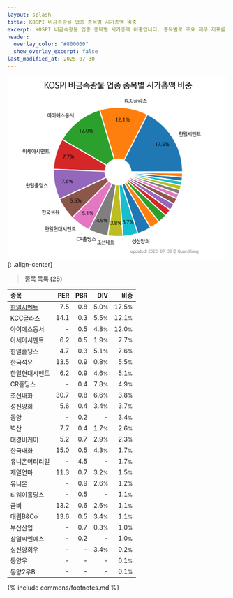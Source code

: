 ```yaml
---
layout: splash
title: KOSPI 비금속광물 업종 종목별 시가총액 비중
excerpt: KOSPI 비금속광물 업종 종목별 시가총액 비중입니다. 종목별로 주요 재무 지표를 함께 표시합니다.
header:
  overlay_color: "#800000"
  show_overlay_excerpt: false
last_modified_at: 2025-07-30
---
```



![KOSPI 비금속광물 업종 종목별 시가총액 비중](/stats/sector/images/kospi_업종_비금속광물_종목.png){: .align-center}


> **종목 목록 (25)**<a id="list"></a>

| **종목** | **PER** | **PBR** | **DIV** | **비중** |
| :------- | ------: | ------: | ------: | -------: |
| [한일시멘트](/300720/) | 7.5 | 0.8 | 5.0<small>%</small> | 17.5<small>%</small> |
| KCC글라스 | 14.1 | 0.3 | 5.5<small>%</small> | 12.1<small>%</small> |
| 아이에스동서 | - | 0.5 | 4.8<small>%</small> | 12.0<small>%</small> |
| 아세아시멘트 | 6.2 | 0.5 | 1.9<small>%</small> | 7.7<small>%</small> |
| 한일홀딩스 | 4.7 | 0.3 | 5.1<small>%</small> | 7.6<small>%</small> |
| 한국석유 | 13.5 | 0.9 | 0.8<small>%</small> | 5.5<small>%</small> |
| 한일현대시멘트 | 6.2 | 0.9 | 4.6<small>%</small> | 5.1<small>%</small> |
| CR홀딩스 | - | 0.4 | 7.8<small>%</small> | 4.9<small>%</small> |
| 조선내화 | 30.7 | 0.8 | 6.6<small>%</small> | 3.8<small>%</small> |
| 성신양회 | 5.6 | 0.4 | 3.4<small>%</small> | 3.7<small>%</small> |
| 동양 | - | 0.2 | - | 3.4<small>%</small> |
| 벽산 | 7.7 | 0.4 | 1.7<small>%</small> | 2.6<small>%</small> |
| 태경비케이 | 5.2 | 0.7 | 2.9<small>%</small> | 2.3<small>%</small> |
| 한국내화 | 15.0 | 0.5 | 4.3<small>%</small> | 1.7<small>%</small> |
| 유니온머티리얼 | - | 4.5 | - | 1.7<small>%</small> |
| 제일연마 | 11.3 | 0.7 | 3.2<small>%</small> | 1.5<small>%</small> |
| 유니온 | - | 0.9 | 2.6<small>%</small> | 1.2<small>%</small> |
| 티웨이홀딩스 | - | 0.5 | - | 1.1<small>%</small> |
| 금비 | 13.2 | 0.6 | 2.6<small>%</small> | 1.1<small>%</small> |
| 대림B&Co | 13.6 | 0.5 | 3.4<small>%</small> | 1.1<small>%</small> |
| 부산산업 | - | 0.7 | 0.3<small>%</small> | 1.0<small>%</small> |
| 삼일씨엔에스 | - | 0.2 | - | 1.0<small>%</small> |
| 성신양회우 | - | - | 3.4<small>%</small> | 0.2<small>%</small> |
| 동양우 | - | - | - | 0.1<small>%</small> |
| 동양2우B | - | - | - | 0.1<small>%</small> |

{% include commons/footnotes.md %}
